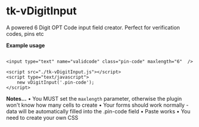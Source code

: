 # tk-vDigitInput

A powered 6 Digit OPT Code input field creator. Perfect for verification codes, pins etc


**Example usage**

```

<input type="text" name="validcode" class="pin-code" maxlength="6"  />

<script src="./tk-vDigitInput.js"></script>
<script type="text/javascript">
    new vDigitInput('.pin-code');
</script>

```

**Notes...**
• You MUST set the `maxlength` parameter, otherwise the plugin won't know how many cells to create
• Your forms should work normally - data will be automatically filled into the .pin-code field
• Paste works
• You need to create your own CSS
